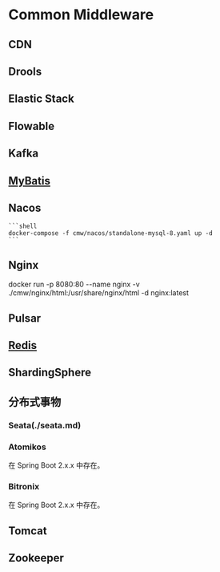 # Common Middleware

## CDN
## Drools
## Elastic Stack
## Flowable
## Kafka
## [MyBatis](./mybatis.md)
## Nacos
    ```shell
    docker-compose -f cmw/nacos/standalone-mysql-8.yaml up -d
    ```
## Nginx

docker run -p 8080:80 --name nginx -v ./cmw/nginx/html:/usr/share/nginx/html -d nginx:latest

## Pulsar
## [Redis](./redis/redis.md)
## ShardingSphere
## 分布式事物
### Seata(./seata.md)
### Atomikos
在 Spring Boot 2.x.x 中存在。
### Bitronix
在 Spring Boot 2.x.x 中存在。
## Tomcat
## Zookeeper
